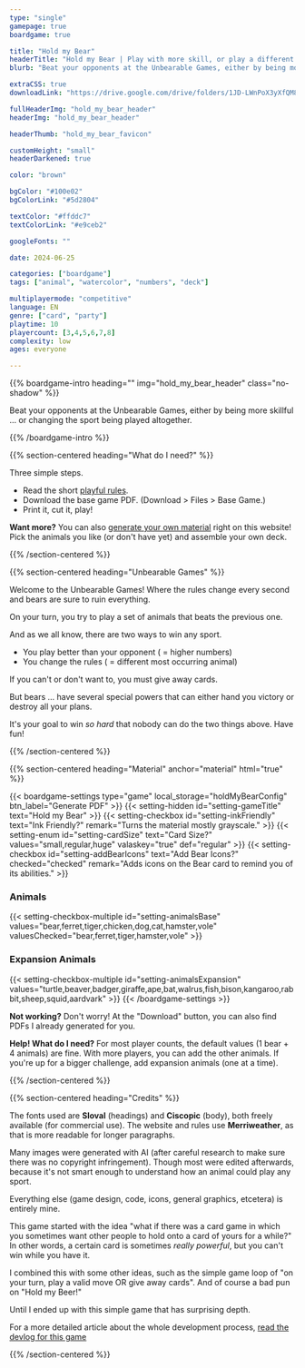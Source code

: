 ```yaml
---
type: "single"
gamepage: true
boardgame: true

title: "Hold my Bear"
headerTitle: "Hold my Bear | Play with more skill, or play a different sport altogether, but beware treacherous bears."
blurb: "Beat your opponents at the Unbearable Games, either by being more skillful ... or changing the sport being played altogether. A fast and loose card game for any situation."

extraCSS: true
downloadLink: "https://drive.google.com/drive/folders/1JD-LWnPoX3yXfQM8jXdlh4vsZvdMOzQQ"

fullHeaderImg: "hold_my_bear_header"
headerImg: "hold_my_bear_header"

headerThumb: "hold_my_bear_favicon"

customHeight: "small"
headerDarkened: true

color: "brown"

bgColor: "#100e02"
bgColorLink: "#5d2804"

textColor: "#ffddc7"
textColorLink: "#e9ceb2"

googleFonts: ""

date: 2024-06-25

categories: ["boardgame"]
tags: ["animal", "watercolor", "numbers", "deck"]

multiplayermode: "competitive"
language: EN
genre: ["card", "party"]
playtime: 10
playercount: [3,4,5,6,7,8]
complexity: low
ages: everyone

---
```


{{% boardgame-intro heading="" img="hold_my_bear_header" class="no-shadow" %}}

Beat your opponents at the Unbearable Games, either by being more skillful ... or changing the sport being played altogether.

{{% /boardgame-intro %}}

{{% section-centered heading="What do I need?" %}}

Three simple steps.
* Read the short [playful rules](rules).
* Download the base game PDF. (Download > Files > Base Game.)
* Print it, cut it, play!

**Want more?** You can also [generate your own material](#material) right on this website! Pick the animals you like (or don't have yet) and assemble your own deck.

{{% /section-centered %}}

{{% section-centered heading="Unbearable Games" %}}

Welcome to the Unbearable Games! Where the rules change every second and bears are sure to ruin everything.

On your turn, you try to play a set of animals that beats the previous one.

And as we all know, there are two ways to win any sport.

* You play better than your opponent ( = higher numbers)
* You change the rules ( = different most occurring animal)

If you can't or don't want to, you must give away cards.

But bears ... have several special powers that can either hand you victory or destroy all your plans.

It's your goal to win _so hard_ that nobody can do the two things above. Have fun! 

{{% /section-centered %}}

{{% section-centered heading="Material" anchor="material" html="true" %}}

{{< boardgame-settings type="game" local_storage="holdMyBearConfig" btn_label="Generate PDF" >}}
	{{< setting-hidden id="setting-gameTitle" text="Hold my Bear" >}}
  {{< setting-checkbox id="setting-inkFriendly" text="Ink Friendly?" remark="Turns the material mostly grayscale." >}}
  {{< setting-enum id="setting-cardSize" text="Card Size?" values="small,regular,huge" valaskey="true" def="regular" >}}
  {{< setting-checkbox id="setting-addBearIcons" text="Add Bear Icons?" checked="checked" remark="Adds icons on the Bear card to remind you of its abilities." >}}
  <h3>Animals</h3>
  {{< setting-checkbox-multiple id="setting-animalsBase" values="bear,ferret,tiger,chicken,dog,cat,hamster,vole" valuesChecked="bear,ferret,tiger,hamster,vole" >}}
  <h3>Expansion Animals</h3>
  {{< setting-checkbox-multiple id="setting-animalsExpansion" values="turtle,beaver,badger,giraffe,ape,bat,walrus,fish,bison,kangaroo,rabbit,sheep,squid,aardvark" >}}
{{< /boardgame-settings >}}

<p class="settings-remark"><strong>Not working?</strong> Don't worry! At the "Download" button, you can also find PDFs I already generated for you.</p>

<p class="settings-remark"><strong>Help! What do I need?</strong> For most player counts, the default values (1 bear + 4 animals) are fine. With more players, you can add the other animals. If you're up for a bigger challenge, add expansion animals (one at a time).</p>

{{% /section-centered %}}

{{% section-centered heading="Credits" %}}

The fonts used are **Sloval** (headings) and **Ciscopic** (body), both freely available (for commercial use). The website and rules use **Merriweather**, as that is more readable for longer paragraphs. 

Many images were generated with AI (after careful research to make sure there was no copyright infringement). Though most were edited afterwards, because it's not smart enough to understand how an animal could play any sport. 

Everything else (game design, code, icons, general graphics, etcetera) is entirely mine.

This game started with the idea "what if there was a card game in which you sometimes want other people to hold onto a card of yours for a while?" In other words, a certain card is sometimes _really powerful_, but you can't win while you have it.

I combined this with some other ideas, such as the simple game loop of "on your turn, play a valid move OR give away cards". And of course a bad pun on "Hold my Beer!" 

Until I ended up with this simple game that has surprising depth.

For a more detailed article about the whole development process, [read the devlog for this game](https://pandaqi.com/blog/hold-my-bear)

{{% /section-centered %}}

